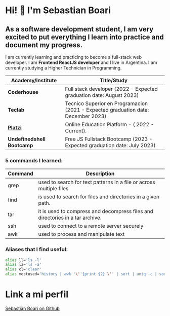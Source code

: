 # Hi! 👋 I'm Sebastian Boari
## As a software development student, I am very excited to put everything I learn into practice and document my progress.

I am currently learning and practicing to become a full-stack web developer. I am **Frontend ReactJS developer** and I live in Argentina. I am currently studying a Higher Technician in Programming.

| Academy/Institute       | Title/Study                                                |
| ---            |          --                                                       |
| **Coderhouse** | Full stack developer (2022 - Expected graduation date: August 2023)            | 
| **Teclab**     | Tecnico Superior en Programacion (2021 - Expected graduation date: December 2023)|
| [**Platzi**](https://platzi.com/p/luciosebastianboari)     | Online Education Platform - ( 2022 - Current).   |
| **Undefinedshell Bootcamp**| Free JS Fullstack Bootcamp (2023 - Expected graduation date: July 2023)      |


### 5 commands I learned:

| Command | Description                                                                     |
|---------|---------------------------------------------------------------------------------|
| grep    | used to search for text patterns in a file or across multiple files             |
| find    | is used to search for files and directories in a given path.                    |
| tar     | it is used to compress and decompress files and directories in a tar archive.   |
| ssh     |used to connect to a remote server securely                                      |
| awk     | used to process and manipulate text                                             |


### Aliases that I find useful:
```bash
alias ll='ls -l'
alias la='ls -a'
alias cl='clear'
alias mostused='history | awk '\''{print $2}'\'' | sort | uniq -c | sort -nr | head -n 10'
````


# Link a mi perfil
[Sebastian Boari on Github](https://github.com/SebastianBoari)
